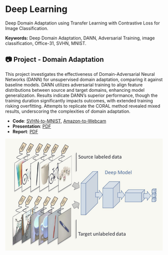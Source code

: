 # Deep Learning
Deep Domain Adaptation using Transfer Learning with Contrastive Loss for Image Classification.

**Keywords:** Deep Domain Adaptation, DANN, Adversarial Training, image classification, Office-31, SVHN, MNIST.

## 📷 Project - Domain Adaptation
This project investigates the effectiveness of Domain-Adversarial Neural Networks (DANN) for unsupervised domain adaptation, comparing it against baseline models. DANN utilizes adversarial training to align feature distributions between source and target domains, enhancing model generalization. Results indicate DANN’s superior performance, though the training duration significantly impacts outcomes, with extended training risking overfitting. Attempts to replicate the CORAL method revealed mixed results, underscoring the complexities of domain adaptation.

- **Code**: [SVHN-to-MNIST](), [Amazon-to-Webcam]()
- **Presentation**: [PDF]()
- **Report**: [PDF]()

![dann](../img/dann.png)
